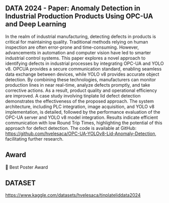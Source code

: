 ## DATA 2024 - Paper: Anomaly Detection in Industrial Production Products Using OPC-UA and Deep Learning

In the realm of industrial manufacturing, detecting defects in products is critical for maintaining quality. Traditional
methods relying on human inspection are often error-prone and time-consuming. However, advancements
in automation and computer vision have led to smarter industrial control systems. This paper explores
a novel approach to identifying defects in industrial processes by integrating OPC-UA and YOLO v8. OPCUA
provides a secure communication standard, enabling seamless data exchange between devices, while
YOLO v8 provides accurate object detection. By combining these technologies, manufacturers can monitor
production lines in near real-time, analyze defects promptly, and take corrective actions. As a result,
product quality and operational efficiency are improved. A case study involving tinplate lid defect detection
demonstrates the effectiveness of the proposed approach. The system architecture, including PLC integration,
image acquisition, and YOLO v8 implementation, is detailed, followed by the performance evaluation of the
OPC-UA server and YOLO v8 model integration. Results indicate efficient communication with low Round
Trip Times, highlighting the potential of this approach for defect detection. The code is available at GitHub:
https://github.com/hvelesaca/OPC-UA-YOLOv8-Lid-Anomaly-Detection, facilitating further research.

## Award
🥇 Best Poster Award
 
## DATASET

https://www.kaggle.com/datasets/hvelesaca/tinplateliddata2024
